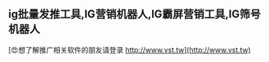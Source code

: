 ## **ig批量发推工具,IG营销机器人,IG霸屏营销工具,IG筛号机器人**

[😍想了解推广相关软件的朋友请登录 http://www.vst.tw](http://www.vst.tw)



